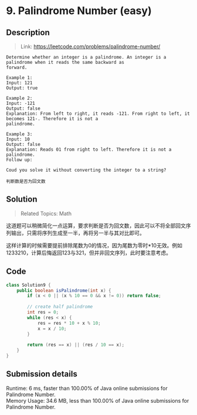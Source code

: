 # 9. Palindrome Number (easy)

## Description
> Link: https://leetcode.com/problems/palindrome-number/

```
Determine whether an integer is a palindrome. An integer is a palindrome when it reads the same backward as 
forward.

Example 1:
Input: 121
Output: true

Example 2:
Input: -121
Output: false
Explanation: From left to right, it reads -121. From right to left, it becomes 121-. Therefore it is not a 
palindrome.

Example 3:
Input: 10
Output: false
Explanation: Reads 01 from right to left. Therefore it is not a palindrome.
Follow up:

Coud you solve it without converting the integer to a string?

判断数是否为回文数

```


## Solution

> Related Topics: Math

这道题可以稍微简化一点运算，要求判断是否为回文数，因此可以不将全部回文序列输出，只需将序列生成至一半，再将另一半与其对比即可。

这样计算的时候需要提前排除尾数为0的情况，因为尾数为零时*10无效。例如1233210，计算后悔返回123与321，但并非回文序列，此时要注意考虑。


## Code

```java
class Solution9 {
    public boolean isPalindrome(int x) {
        if (x < 0 || (x % 10 == 0 && x != 0)) return false;
        
        // create half palindrome
        int res = 0;
        while (res < x) {
            res = res * 10 + x % 10;
            x = x / 10;
        }
        
        return (res == x) || (res / 10 == x);   
    }
}
```

## Submission details
Runtime: 6 ms, faster than 100.00% of Java online submissions for Palindrome Number.<br>
Memory Usage: 34.6 MB, less than 100.00% of Java online submissions for Palindrome Number.
